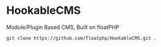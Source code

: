 # HookableCMS
 Module/Plugin Based CMS, Built on floatPHP
 
```
git clone https://github.com/floatphp/HookableCMS.git .
```
